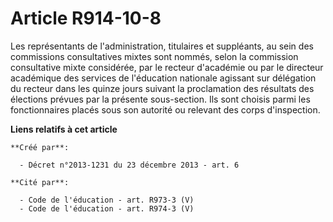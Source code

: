 # Article R914-10-8

Les représentants de l'administration, titulaires et suppléants, au sein des commissions consultatives mixtes sont nommés,
selon la commission consultative mixte considérée, par le recteur d'académie ou par le directeur académique des services de
l'éducation nationale agissant sur délégation du recteur dans les quinze jours suivant la proclamation des résultats des
élections prévues par la présente sous-section. Ils sont choisis parmi les fonctionnaires placés sous son autorité ou
relevant des corps d'inspection.

**Liens relatifs à cet article**

	**Créé par**:

	  - Décret n°2013-1231 du 23 décembre 2013 - art. 6

	**Cité par**:

	  - Code de l'éducation - art. R973-3 (V)
	  - Code de l'éducation - art. R974-3 (V)
